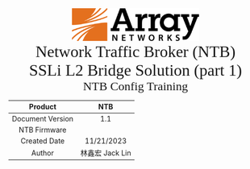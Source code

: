 







<center><img src="./pic/Array_logo.png" width="50%"/></center>











<center><font face="Impact" size="6">Network Traffic Broker (NTB)<br />SSLi L2 Bridge Solution (part 1)</font></center>

<center><font face="Impact" size="5">NTB Config Training</font></center>









|     Product      |       NTB       |
| :--------------: | :-------------: |
| Document Version |       1.1       |
|   NTB Firmware   |                 |
|   Created Date   |   11/21/2023    |
|      Author      | 林鑫宏 Jack Lin |